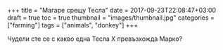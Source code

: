 +++
title = "Магаре срещу Тесла"
date = 2017-09-23T22:08:47+03:00
draft = true
toc = true
thumbnail = "images/thumbnail.jpg"
categories = ["farming"]
tags = ["animals", "donkey"]
+++

Чудели сте се с какво една Тесла Х превъзхожда Марко?

